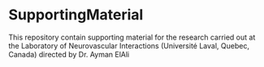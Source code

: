 # SupportingMaterial
This repository contain supporting material for the research carried out at the Laboratory of Neurovascular Interactions (Université Laval, Quebec, Canada) directed by Dr. Ayman ElAli
